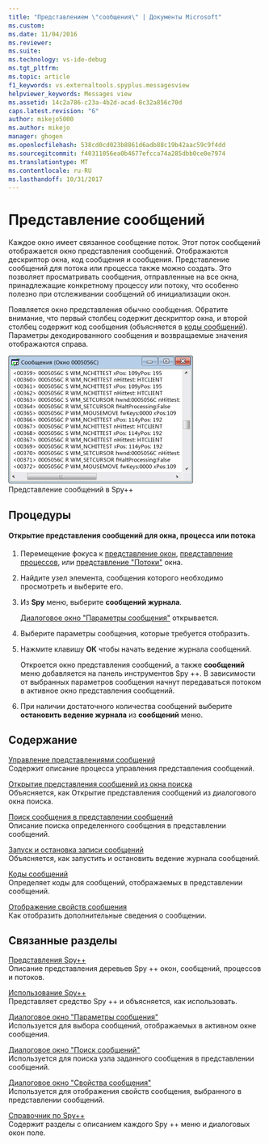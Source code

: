 ```yaml
---
title: "Представлением \"сообщения\" | Документы Microsoft"
ms.custom: 
ms.date: 11/04/2016
ms.reviewer: 
ms.suite: 
ms.technology: vs-ide-debug
ms.tgt_pltfrm: 
ms.topic: article
f1_keywords: vs.externaltools.spyplus.messagesview
helpviewer_keywords: Messages view
ms.assetid: 14c2a786-c23a-4b2d-acad-8c32a856c70d
caps.latest.revision: "6"
author: mikejo5000
ms.author: mikejo
manager: ghogen
ms.openlocfilehash: 538cd0cd023b8861d6adb88c19b42aac59c9f4dd
ms.sourcegitcommit: f40311056ea0b4677efcca74a285dbb0ce0e7974
ms.translationtype: MT
ms.contentlocale: ru-RU
ms.lasthandoff: 10/31/2017
---
```

# <a name="messages-view"></a>Представление сообщений
Каждое окно имеет связанное сообщение поток. Этот поток сообщений отображается окно представления сообщений. Отображаются дескриптор окна, код сообщения и сообщения. Представление сообщений для потока или процесса также можно создать. Это позволяет просматривать сообщения, отправленные на все окна, принадлежащие конкретному процессу или потоку, что особенно полезно при отслеживании сообщений об инициализации окон.  
  
 Появляется окно представления обычно сообщения. Обратите внимание, что первый столбец содержит дескриптор окна, и второй столбец содержит код сообщения (объясняется в [коды сообщений](../debugger/message-codes.md)). Параметры декодированного сообщения и возвращаемые значения отображаются справа.  
  
 ![Spy &#43; &#43; Представление сообщений](../debugger/media/spy--_messagesview.png "Spy ++ _MessagesView")  
Представление сообщений в Spy++  
  
## <a name="procedures"></a>Процедуры  
  
#### <a name="to-open-a-messages-view-for-a-window-process-or-thread"></a>Открытие представления сообщений для окна, процесса или потока  
  
1.  Перемещение фокуса к [представление окон](../debugger/windows-view.md), [представление процессов](../debugger/processes-view.md), или [представление "Потоки"](../debugger/threads-view.md) окна.  
  
2.  Найдите узел элемента, сообщения которого необходимо просмотреть и выберите его.  
  
3.  Из **Spy** меню, выберите **сообщений журнала**.  
  
     [Диалоговое окно "Параметры сообщения"](../debugger/message-options-dialog-box.md) открывается.  
  
4.  Выберите параметры сообщения, которые требуется отобразить.  
  
5.  Нажмите клавишу **ОК** чтобы начать ведение журнала сообщений.  
  
     Откроется окно представления сообщений, а также **сообщений** меню добавляется на панель инструментов Spy ++. В зависимости от выбранных параметров сообщения начнут передаваться потоком в активное окно представления сообщений.  
  
6.  При наличии достаточного количества сообщений выберите **остановить ведение журнала** из **сообщений** меню.  
  
## <a name="in-this-section"></a>Содержание  
 [Управление представлениями сообщений](../debugger/how-to-control-messages-view.md)  
 Содержит описание процесса управления представления сообщений.  
  
 [Открытие представления сообщений из окна поиска](../debugger/how-to-open-messages-view-from-find-window.md)  
 Объясняется, как Открытие представления сообщений из диалогового окна поиска.  
  
 [Поиск сообщения в представлении сообщений](../debugger/how-to-search-for-a-message-in-messages-view.md)  
 Описание поиска определенного сообщения в представлении сообщений.  
  
 [Запуск и остановка записи сообщений](../debugger/how-to-start-and-stop-the-message-log-display.md)  
 Объясняется, как запустить и остановить ведение журнала сообщений.  
  
 [Коды сообщений](../debugger/message-codes.md)  
 Определяет коды для сообщений, отображаемых в представлении сообщений.  
  
 [Отображение свойств сообщения](../debugger/how-to-display-message-properties.md)  
 Как отобразить дополнительные сведения о сообщении.  
  
## <a name="related-sections"></a>Связанные разделы  
 [Представления Spy++](../debugger/spy-increment-views.md)  
 Описание представления деревьев Spy ++ окон, сообщений, процессов и потоков.  
  
 [Использование Spy++](../debugger/using-spy-increment.md)  
 Представляет средство Spy ++ и объясняется, как использовать.  
  
 [Диалоговое окно "Параметры сообщения"](../debugger/message-options-dialog-box.md)  
 Используется для выбора сообщений, отображаемых в активном окне сообщения.  
  
 [Диалоговое окно "Поиск сообщений"](../debugger/message-search-dialog-box.md)  
 Используется для поиска узла заданного сообщения в представлении сообщений.  
  
 [Диалоговое окно "Свойства сообщения"](../debugger/message-properties-dialog-box.md)  
 Используется для отображения свойств сообщения, выбранного в представлении сообщений.  
  
 [Справочник по Spy++](../debugger/spy-increment-reference.md)  
 Содержит разделы с описанием каждого Spy ++ меню и диалоговых окон поле.